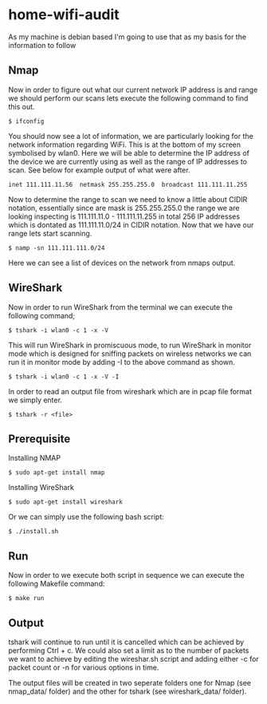 # home-wifi-audit

As my machine is debian based I'm going to use that as my basis for the information to follow

## Nmap

Now in order to figure out what our current network IP address is and range we should perform our scans lets execute the following command to find this out.

    $ ifconfig

You should now see a lot of information, we are particularly looking for the network information regarding WiFi. This is at the bottom of my screen symbolised by wlan0. Here we will be able to determine the IP address of the device we are currently using as well as the range of IP addresses to scan. See below for example output of what were after.

    inet 111.111.11.56  netmask 255.255.255.0  broadcast 111.111.11.255

Now to determine the range to scan we need to know a little about CIDIR notation, essentially since are mask is 255.255.255.0 the range we are looking inspecting is 111.111.11.0 - 111.111.11.255 in total 256 IP addresses which is dontated as 111.111.11.0/24 in CIDIR notation. Now that we have our range lets start scanning.

    $ namp -sn 111.111.111.0/24

Here we can see a list of devices on the network from nmaps output.

## WireShark

Now in order to run WireShark from the terminal we can execute the following command;

    $ tshark -i wlan0 -c 1 -x -V
    
This will run WireShark in promiscuous mode, to run WireShark in monitor mode which is designed for sniffing packets on wireless networks we can run it in monitor mode by adding -I to the above command as shown.


    $ tshark -i wlan0 -c 1 -x -V -I

In order to read an output file from wireshark which are in pcap file format we simply enter.

    $ tshark -r <file>

## Prerequisite

Installing NMAP

    $ sudo apt-get install nmap
    
    
Installing WireShark

    $ sudo apt-get install wireshark

Or we can simply use the following bash script:

    $ ./install.sh

## Run

Now in order to we execute both script in sequence we can execute the following Makefile command:

    $ make run

## Output 

tshark will continue to run until it is cancelled which can be achieved by performing Ctrl + c. We could also set a limit as to the number of packets we want to achieve by editing the wireshar.sh script and adding either -c for packet count or -n for various options in time.

The output files will be created in two seperate folders one for Nmap (see nmap_data/ folder)  and the other for tshark (see wireshark_data/ folder).

